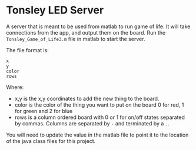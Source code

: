 Tonsley LED Server
==================

A server that is meant to be used from matlab to run game of life. It will
take connections from the app, and output them on the board. Run the `Tonsley_Game_of_Life3.m`
file in matlab to start the server.

The file format is:

````
x
y
color
rows
````

Where:

* x,y is the x,y coordinates to add the new thing to the board.
* color is the color of the thing you want to put on the board 0 for red, 1 for green and 2 for blue
* rows is a column ordered board with 0 or 1 for on/off states separated by commas. Columns are separated by `-` and 
terminated by a `.`.

You will need to update the value in the matlab file to point it to the location of the java class files for this project.
